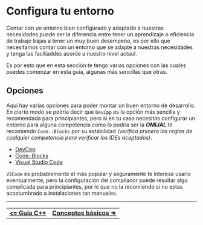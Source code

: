 # **Configura tu entorno**

Contar con un entorno bien configurado y adaptado a nuestras necesidades puede ser la diferencia entre tener un aprendizaje o eficiencia de trabajo bajas a tener un muy buen desempeño, es por ello que necesitamos contar con un entorno que se adapte a nuestras necesidades y tenga las faciliaddes acorde a nuestro nivel actaul. 

Es por esto que en esta sección te tengo varias opciones con las cuales puedes comenzar en esta guía, algunas más sencillas que otras.



## **Opciones**

Aquí hay varias opciones para poder montar un buen entorno de desarrollo. En cierto modo se podria decir que `DevCpp` es la opción más sencilla y recomendada para principiantes, pero si en tu caso necesitas configurar un entorno para alguna competencia como lo podria ser la ***OMIJAL*** te recomiendo `Code::Blocks` por su estabilidad *(verifica primero las reglas de cualquier competencia para verificar los IDEs aceptados)*.

- [DevCpp](./devcpp.md)
- [Code::Blocks](./codeblocks.md)
- [Visual Studio Code](./vscode.md)



`VSCode` es probablemente el más popular y seguramente te interese usarlo eventualmente, pero la configuración del compilador puede resultar algo complicada para principiantes, por lo que no la recomiendo si no estas acostumbrado a instalaciones tan manuales.


<hr><div align="center"><table><tr>
  <td><b><a href="../../README.md#guía-c"><=  Guía C++  </a></b></td>
  <td><b><a href="../definitions/README.md#conceptos-básicos">  Conceptos básicos  =></a></b></td>
</tr></table></div>